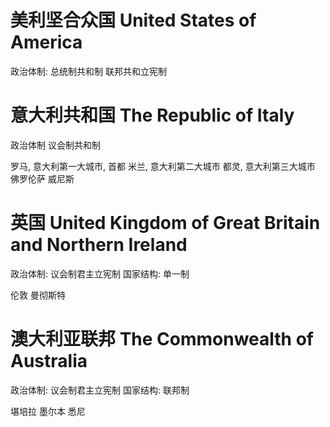 # 美利坚合众国 United States of America

政治体制: 总统制共和制
联邦共和立宪制

# 意大利共和国 The Republic of Italy

政治体制 议会制共和制

罗马, 意大利第一大城市, 首都
米兰, 意大利第二大城市
都灵, 意大利第三大城市
佛罗伦萨
威尼斯

# 英国 United Kingdom of Great Britain and Northern Ireland

政治体制: 议会制君主立宪制
国家结构: 单一制

伦敦
曼彻斯特

# 澳大利亚联邦 The Commonwealth of Australia

政治体制: 议会制君主立宪制
国家结构: 联邦制

堪培拉
墨尔本
悉尼
